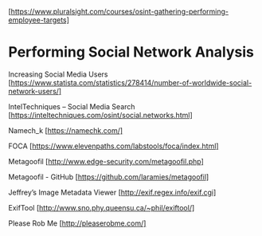 [https://www.pluralsight.com/courses/osint-gathering-performing-employee-targets]

Performing Social Network Analysis
==================================

Increasing Social Media Users [https://www.statista.com/statistics/278414/number-of-worldwide-social-network-users/]

IntelTechniques – Social Media Search [https://inteltechniques.com/osint/social.networks.html]

Namech_k [https://namechk.com/]

FOCA [https://www.elevenpaths.com/labstools/foca/index.html]

Metagoofil [http://www.edge-security.com/metagoofil.php]

Metagoofil - GitHub [https://github.com/laramies/metagoofil]

Jeffrey’s Image Metadata Viewer [http://exif.regex.info/exif.cgi]

ExifTool [http://www.sno.phy.queensu.ca/~phil/exiftool/]

Please Rob Me [http://pleaserobme.com/]
